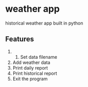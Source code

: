 # weather app
historical weather app built in python

## Features
1. 1. Set data filename
2. Add weather data
3. Print daily report
4. Print historical report
9. Exit the program
